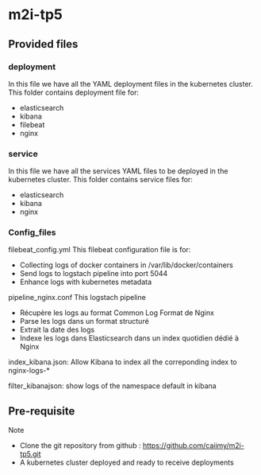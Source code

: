 # m2i-tp5

## Provided files

### deployment
In this file we have all the YAML deployment files in the kubernetes cluster.
This folder contains deployment file for:
- elasticsearch
- kibana
- filebeat
- nginx

### service
In this file we have all the services YAML files to be deployed in the kubernetes cluster.
This folder contains service files for:
- elasticsearch
- kibana
- nginx

### Config_files
filebeat_config.yml 
This filebeat configuration file is for:
- Collecting logs of docker containers in /var/lib/docker/containers
- Send logs to logstach pipeline into port 5044
- Enhance logs with kubernetes metadata

pipeline_nginx.conf
This logstach pipeline
- Récupère les logs au format Common Log Format de Nginx
- Parse les logs dans un format structuré 
- Extrait la date des logs
- Indexe les logs dans Elasticsearch dans un index quotidien dédié à Nginx

index_kibana.json: Allow Kibana to index all the correponding index to nginx-logs-*

filter_kibanajson: show logs of the namespace default in kibana


## Pre-requisite
> [!NOTE]
> - Clone the git repository from github : https://github.com/caiimy/m2i-tp5.git
> - A kubernetes cluster deployed and ready to receive deployments